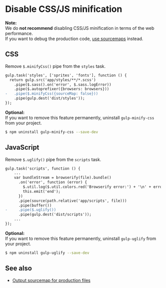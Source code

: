 # Disable CSS/JS minification

**Note:**  
We do **not recommend** disabling CSS/JS minification in terms of the web performance.  
If you want to debug the production code, [use sourcemaps](sourcemaps.md) instead.

## CSS
Remove `$.minifyCss()` pipe from the `styles` task.

```diff
gulp.task('styles', ['sprites', 'fonts'], function () {
  return gulp.src('app/styles/**/*.scss')
    .pipe($.sass().on('error', $.sass.logError))
    .pipe($.autoprefixer({browsers: browsers}))
-   .pipe($.minifyCss({sourceMap: false}))
    .pipe(gulp.dest('dist/styles'));
});
```

**Optional:**  
If you want to remove this feature permanently, uninstall `gulp-minify-css` from your project.

```sh
$ npm uninstall gulp-minify-css --save-dev
```

## JavaScript
Remove `$.uglify()` pipe from the `scripts` task.

```diff
gulp.task('scripts', function () {
    ...
    var bundleStream = browserify(file).bundle()
      .on('error', function (error) {
        $.util.log($.util.colors.red('Browserify error:') + '\n' + error.message);
        this.emit('end');
      })
      .pipe(source(path.relative('app/scripts', file)))
      .pipe(buffer())
-     .pipe($.uglify())
      .pipe(gulp.dest('dist/scripts'));
    ...
});
```

**Optional:**  
If you want to remove this feature permanently, uninstall `gulp-uglify` from your project.

```sh
$ npm uninstall gulp-uglify --save-dev
```

## See also
- [Output sourcemap for production files](sourcemaps.md)
